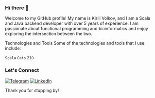 ### Hi there 👋

Welcome to my GitHub profile! My name is Kirill Volkov, and I am a Scala and Java backend developer with over 5 years of experience. I am passionate about functional programming and bioinformatics and enjoy exploring the intersection between the two.

Technologies and Tools
Some of the technologies and tools that I use include:

`Scala`
`Cats`
`ZIO`

### Let's Connect

[![Telegram][telegram_badge]][telegram_link]
[![LinkedIn][linkedin_badge]][linkedin_link]

[linkedin_link]: https://www.linkedin.com/in/kirill-volkov-8617a965/
[linkedin_badge]: https://img.shields.io/badge/linkedin-%230077B5.svg?style=for-the-badge&logo=linkedin&logoColor=white
[telegram_link]: https://t.me/neborodulin
[telegram_badge]: https://img.shields.io/badge/Telegram-2CA5E0?style=for-the-badge&logo=telegram&logoColor=white

Thank you for stopping by!
